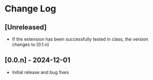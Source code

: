 # Change Log

## [Unreleased]

- If the extension has been successfully tested in class, the version changes to [0.1.n]

## [0.0.n] - 2024-12-01

- Initial release and bug fixes